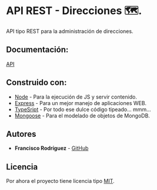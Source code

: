 # API REST - Direcciones &#128506;.

API tipo REST para la administración de direcciones.

## Documentación:

[API](https://gitlab.com/sistema-2.0/microservices/direcciones/docs/index.html)

## Construido con:

* [Node](https://nodejs.org/es/) - Para la ejecución de JS y servir contenido.
* [Express](https://expressjs.com/es/) - Para un mejor manejo de aplicaciones WEB.
* [TypeSript](https://www.typescriptlang.org/) - Por todo ese dulce código tipeado... mmm...
* [Mongoose](https://mongoosejs.com/) - Para el modelado de objetos de MongoDB.

## Autores

* **Francisco Rodríguez** - [GitHub](https://github.com/pecadorcelestial/)

## Licencia

Por ahora el proyecto tiene licencia tipo [MIT](https://opensource.org/licenses/MIT).